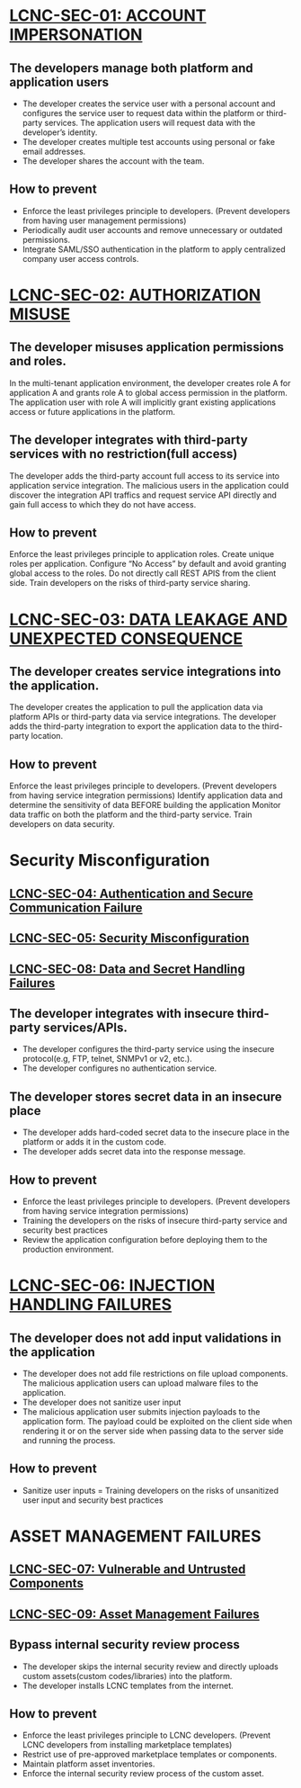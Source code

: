 # [LCNC-SEC-01: ACCOUNT IMPERSONATION](https://github.com/OWASP/www-project-top-10-low-code-no-code-security-risks/blob/main/content/en/LCNC-SEC-01-Account-Impersonation.md)
## The developers manage both platform and application users 
- The developer creates the service user with a personal account and configures the service user to request data within the platform or third-party services. The application users will 
request data with the developer’s identity.
- The developer creates multiple test accounts using personal or fake email addresses. 
- The developer shares the account with the team.
## How to prevent
- Enforce the least privileges principle to developers. (Prevent developers from having user management permissions)
- Periodically audit user accounts and remove unnecessary or outdated permissions.
- Integrate SAML/SSO authentication in the platform to apply centralized company user access controls. 
# [LCNC-SEC-02: AUTHORIZATION MISUSE](https://github.com/OWASP/www-project-top-10-low-code-no-code-security-risks/blob/main/content/en/LCNC-SEC-02-Authorization-Misuse.md)
## The developer misuses application permissions and roles.
In the multi-tenant application environment, the developer creates role A for application A and grants role A to global access permission in the platform. The application user with role A will implicitly grant existing applications access or future applications in the platform.
## The developer integrates with third-party services with no restriction(full access)
The developer adds the third-party account full access to its service into application service integration. The malicious users in the application could discover the integration API traffics and request service API directly and gain full access to which they do not have access.
## How to prevent
Enforce the least privileges principle to application roles.
Create unique roles per application.
Configure “No Access” by default and avoid granting global access to the roles.
Do not directly call REST APIS from the client side.
Train developers on the risks of third-party service sharing.
# [LCNC-SEC-03: DATA LEAKAGE AND UNEXPECTED CONSEQUENCE](https://github.com/OWASP/www-project-top-10-low-code-no-code-security-risks/blob/main/content/en/LCNC-SEC-03-Data-Leakage-and-Unexpected-Consequences.md)
## The developer creates service integrations into the application.
The developer creates the application to pull the application data via platform APIs or third-party data via service integrations.
The developer adds the third-party integration to export the application data to the third-party location.
## How to prevent
Enforce the least privileges principle to developers. (Prevent developers from having service integration permissions)
Identify application data and determine the sensitivity of data BEFORE building the application
Monitor data traffic on both the platform and the third-party service.
Train developers on data security. 
# Security Misconfiguration
## [LCNC-SEC-04: Authentication and Secure Communication Failure](https://github.com/OWASP/www-project-top-10-low-code-no-code-security-risks/blob/main/content/en/LCNC-SEC-04-Authentication-and-Secure-Communication-Failures.md)
## [LCNC-SEC-05: Security Misconfiguration](https://github.com/OWASP/www-project-top-10-low-code-no-code-security-risks/blob/main/content/en/LCNC-SEC-05-Security-Misconfiguration.md)
## [LCNC-SEC-08: Data and Secret Handling Failures](https://github.com/OWASP/www-project-top-10-low-code-no-code-security-risks/blob/main/content/en/LCNC-SEC-08-Data-and-Secret-Handling-Failures.md)
## The developer integrates with insecure third-party services/APIs.
- The developer configures the third-party service using the insecure protocol(e.g, FTP, telnet, SNMPv1 or v2, etc.).
- The developer configures no authentication service.
## The developer stores secret data in an insecure place
- The developer adds hard-coded secret data to the insecure place in the platform or adds it in the custom code.
- The developer adds secret data into the response message.
## How to prevent
- Enforce the least privileges principle to developers.  (Prevent developers from having service integration permissions)
- Training the developers on the risks of insecure third-party service and security best practices
- Review the application configuration before deploying them to the production environment.
# [LCNC-SEC-06: INJECTION HANDLING FAILURES](https://github.com/OWASP/www-project-top-10-low-code-no-code-security-risks/blob/main/content/en/LCNC-SEC-06-Injection-Handling-Failures.md)
## The developer does not add input validations in the application
- The developer does not add file restrictions on file upload components. The malicious application users can upload malware files to the application.
- The developer does not sanitize user input
- The malicious application user submits injection payloads to the application form. The payload could be exploited on the client side when rendering it or on the server side when passing data to the server side and running the process.
## How to prevent
- Sanitize user inputs
= Training developers on the risks of unsanitized user input and security best practices 
# ASSET MANAGEMENT FAILURES
## [LCNC-SEC-07: Vulnerable and Untrusted Components](https://github.com/OWASP/www-project-top-10-low-code-no-code-security-risks/blob/main/content/en/LCNC-SEC-07-Vulnerable-and-Untrusted-Components.md)
## [LCNC-SEC-09: Asset Management Failures](https://github.com/OWASP/www-project-top-10-low-code-no-code-security-risks/blob/main/content/en/LCNC-SEC-09-Asset-Management-Failures.md)
## Bypass internal security review process
- The developer skips the internal security review and directly uploads custom assets(custom codes/libraries) into the platform.
- The developer installs LCNC templates from the internet.
## How to prevent
- Enforce the least privileges principle to LCNC developers. (Prevent LCNC developers from installing marketplace templates)
- Restrict use of pre-approved marketplace templates or components.
- Maintain platform asset inventories.
- Enforce the internal security review process of the custom asset.
